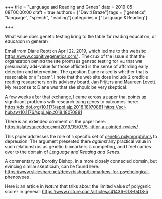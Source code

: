+++
title = "Language and Reading and Genes"
date = 2019-05-08T00:00:00
draft = true
authors = ["David Braze"]
tags = ["genetics", "language", "speech", "reading"]
categories = ["Language & Reading"]

+++

What value does genetic testing bring to the table for reading
education, or education in general?

Email from Diane Reott on April 22, 2019, which led me to this
website: https://www.cognitivegenetics.com/ . The crux of the issue is
that the organization behind the site promises genetic testing for RD
that will presumably add-value for those afflicted in the sense of
affording early detection and intervention. The question Diane raised
is whether that is reasonable or a "scam". I note that the web site
does include 2 credible reading researchers on its advisory board, Jan
Frijters and Maureen Lovett. My response to Diane was that she should
be very skeptical.

A few weeks after that exchange, I came across a paper that points up
significant problems with research tying genes to outcomes, here: 
https://dx.doi.org/10.1176/appi.ajp.2018.18070881
https://sci-hub.tw/10.1176/appi.ajp.2018.18070881

There is an extended comment on the paper here:
https://slatestarcodex.com/2019/05/07/5-httlpr-a-pointed-review/ .

This paper addresses the role of a specific set of
[genetic polymorphisms](https://en.wikipedia.org/wiki/Gene_polymorphism)
to depression. The argument presented there *against* any practical
value in such relationships as genetic biomarkers is compelling, and I
feel carries over to the domain of *Language and Reading and Genes*.

A commentary by Dorothy Bishop, in a more closely connected domain,
but evincing similar skepticism, can be found here:
https://www.slideshare.net/deevybishop/biomarkers-for-psychological-phenotypes .

Here is an article in *Nature* that talks about the limited value of
polygenic scores in general:
https://www.nature.com/articles/s41436-018-0418-5
